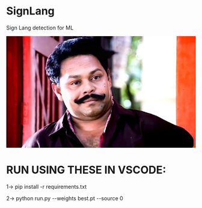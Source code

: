 # SignLang
Sign Lang detection for ML

[![Logo](./HEHE.jpg)](#)

# RUN USING THESE IN VSCODE:
1->   pip install -r requirements.txt

2->   python run.py --weights best.pt --source 0

